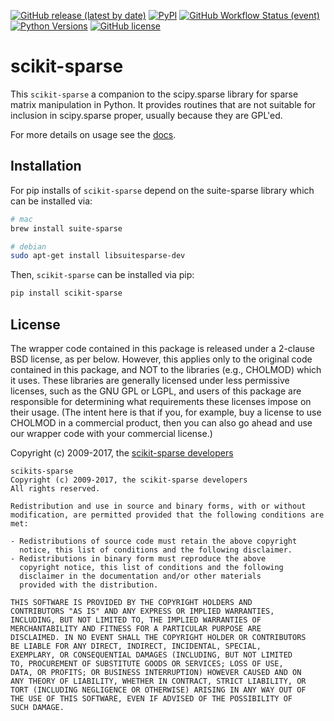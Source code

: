 [![GitHub release (latest by date)](https://img.shields.io/github/v/release/scikit-sparse/scikit-sparse)](https://github.com/scikit-sparse/scikit-sparse/releases/latest)
[![PyPI](https://img.shields.io/pypi/v/scikit-sparse)](https://pypi.org/project/scikit-sparse/)
[![GitHub Workflow Status (event)](https://img.shields.io/github/workflow/status/scikit-sparse/scikit-sparse/CI%20targets?label=CI%20Tests)](https://github.com/scikit-sparse/scikit-sparse/actions/workflows/ci_test.yml) 
[![Python Versions](https://img.shields.io/badge/python-3.6%2C%203.7%2C%203.8%2C%203.9-blue.svg)]()
[![GitHub license](https://img.shields.io/github/license/scikit-sparse/scikit-sparse)](https://github.com/scikit-sparse/scikit-sparse/blob/master/LICENSE.txt)

# scikit-sparse

This `scikit-sparse` a companion to the scipy.sparse library for
sparse matrix manipulation in Python. It provides routines that are
not suitable for inclusion in scipy.sparse proper, usually because
they are GPL'ed.

For more details on usage see the [docs](https://scikit-sparse.readthedocs.org).

## Installation

For pip installs  of `scikit-sparse` depend on the suite-sparse library which can be installed via:
```bash
# mac
brew install suite-sparse

# debian
sudo apt-get install libsuitesparse-dev
```

Then, `scikit-sparse` can be installed via pip:
```bash
pip install scikit-sparse
```

## License

The wrapper code contained in this package is released under a
2-clause BSD license, as per below. However, this applies only to the
original code contained in this package, and NOT to the libraries
(e.g., CHOLMOD) which it uses. These libraries are generally
licensed under less permissive licenses, such as the GNU GPL or LGPL,
and users of this package are responsible for determining what
requirements these licenses impose on their usage. (The intent here is
that if you, for example, buy a license to use CHOLMOD in a commercial
product, then you can also go ahead and use our wrapper code with your
commercial license.)

Copyright (c) 2009-2017, the [scikit-sparse developers](https://scikit-sparse.readthedocs.io/en/latest/overview.html#developers)

    scikits-sparse
    Copyright (c) 2009-2017, the scikit-sparse developers
    All rights reserved.

    Redistribution and use in source and binary forms, with or without
    modification, are permitted provided that the following conditions are
    met:

    - Redistributions of source code must retain the above copyright
      notice, this list of conditions and the following disclaimer.
    - Redistributions in binary form must reproduce the above
      copyright notice, this list of conditions and the following
      disclaimer in the documentation and/or other materials
      provided with the distribution.

    THIS SOFTWARE IS PROVIDED BY THE COPYRIGHT HOLDERS AND
    CONTRIBUTORS "AS IS" AND ANY EXPRESS OR IMPLIED WARRANTIES,
    INCLUDING, BUT NOT LIMITED TO, THE IMPLIED WARRANTIES OF
    MERCHANTABILITY AND FITNESS FOR A PARTICULAR PURPOSE ARE
    DISCLAIMED. IN NO EVENT SHALL THE COPYRIGHT HOLDER OR CONTRIBUTORS
    BE LIABLE FOR ANY DIRECT, INDIRECT, INCIDENTAL, SPECIAL,
    EXEMPLARY, OR CONSEQUENTIAL DAMAGES (INCLUDING, BUT NOT LIMITED
    TO, PROCUREMENT OF SUBSTITUTE GOODS OR SERVICES; LOSS OF USE,
    DATA, OR PROFITS; OR BUSINESS INTERRUPTION) HOWEVER CAUSED AND ON
    ANY THEORY OF LIABILITY, WHETHER IN CONTRACT, STRICT LIABILITY, OR
    TORT (INCLUDING NEGLIGENCE OR OTHERWISE) ARISING IN ANY WAY OUT OF
    THE USE OF THIS SOFTWARE, EVEN IF ADVISED OF THE POSSIBILITY OF
    SUCH DAMAGE.
